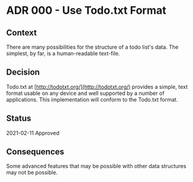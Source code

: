 # ADR 000 - Use Todo.txt Format

## Context

There are many possibilities for the structure of a todo list's data. The simplest, by far, is a human-readable text-file.

## Decision

Todo.txt at [http://todotxt.org/](http://todotxt.org/) provides a simple, text format usable on any device and well supported by a number of applications. This implementation will conform to the Todo.txt format.

## Status

2021-02-11 Approved

## Consequences

Some advanced features that may be possible with other data structures may not be possible.
